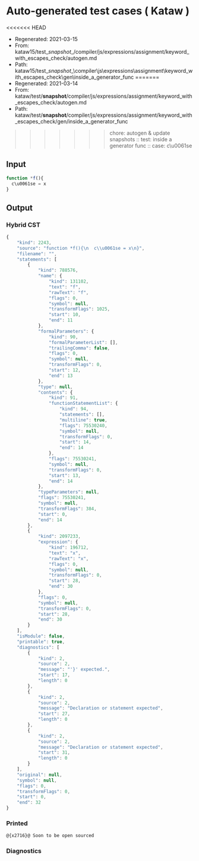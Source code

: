 # Auto-generated test cases ( Kataw )
<<<<<<< HEAD
- Regenerated: 2021-03-15
- From: kataw15/test\__snapshot__/compiler/js/expressions/assignment/keyword_with_escapes_check/autogen.md
- Path: kataw15/test\__snapshot__\compiler\js\expressions\assignment\keyword_with_escapes_check\gen\inside_a_generator_func
=======
- Regenerated: 2021-03-14
- From: kataw/test/__snapshot__/compiler/js/expressions/assignment/keyword_with_escapes_check/autogen.md
- Path: kataw/test/__snapshot__/compiler/js/expressions/assignment/keyword_with_escapes_check/gen/inside_a_generator_func
>>>>>>> chore: autogen & update snapshots
> :: test: inside a generator func
> :: case: c\u0061se
## Input

`````js
function *f(){
  c\u0061se = x
}
`````

## Output

### Hybrid CST

```javascript
{
    "kind": 2243,
    "source": "function *f(){\n  c\\u0061se = x\n}",
    "filename": "",
    "statements": [
        {
            "kind": 788576,
            "name": {
                "kind": 131102,
                "text": "f",
                "rawText": "f",
                "flags": 0,
                "symbol": null,
                "transformFlags": 1025,
                "start": 10,
                "end": 11
            },
            "formalParameters": {
                "kind": 90,
                "formalParameterList": [],
                "trailingComma": false,
                "flags": 0,
                "symbol": null,
                "transformFlags": 0,
                "start": 12,
                "end": 13
            },
            "type": null,
            "contents": {
                "kind": 91,
                "functionStatementList": {
                    "kind": 94,
                    "statements": [],
                    "multiline": true,
                    "flags": 75530240,
                    "symbol": null,
                    "transformFlags": 0,
                    "start": 14,
                    "end": 14
                },
                "flags": 75530241,
                "symbol": null,
                "transformFlags": 0,
                "start": 13,
                "end": 14
            },
            "typeParameters": null,
            "flags": 75530241,
            "symbol": null,
            "transformFlags": 384,
            "start": 0,
            "end": 14
        },
        {
            "kind": 2097233,
            "expression": {
                "kind": 196712,
                "text": "x",
                "rawText": "x",
                "flags": 0,
                "symbol": null,
                "transformFlags": 0,
                "start": 28,
                "end": 30
            },
            "flags": 0,
            "symbol": null,
            "transformFlags": 0,
            "start": 28,
            "end": 30
        }
    ],
    "isModule": false,
    "printable": true,
    "diagnostics": [
        {
            "kind": 2,
            "source": 2,
            "message": "'}' expected.",
            "start": 17,
            "length": 0
        },
        {
            "kind": 2,
            "source": 2,
            "message": "Declaration or statement expected",
            "start": 27,
            "length": 0
        },
        {
            "kind": 2,
            "source": 2,
            "message": "Declaration or statement expected",
            "start": 31,
            "length": 0
        }
    ],
    "original": null,
    "symbol": null,
    "flags": 0,
    "transformFlags": 0,
    "start": 0,
    "end": 32
}
```

### Printed

```javascript
@{x2716}@ Soon to be open sourced
```

### Diagnostics

```javascript

```

